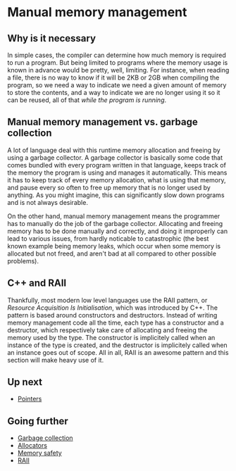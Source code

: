 # Manual memory management

## Why is it necessary

In simple cases, the compiler can determine how much memory is required to run a program. But being limited to programs where the memory usage is known in advance would be pretty, well, limiting. For instance, when reading a file, there is no way to know if it will be 2KB or 2GB when compiling the program, so we need a way to indicate we need a given amount of memory to store the contents, and a way to indicate we are no longer using it so it can be reused, all of that _while the program is running_.

## Manual memory management vs. garbage collection

A lot of language deal with this runtime memory allocation and freeing by using a garbage collector. A garbage collector is basically some code that comes bundled with every program written in that language, keeps track of the memory the program is using and manages it automatically. This means it has to keep track of every memory allocation, what is using that memory, and pause every so often to free up memory that is no longer used by anything. As you might imagine, this can significantly slow down programs and is not always desirable.

On the other hand, manual memory management means the programmer has to manually do the job of the garbage collector. Allocating and freeing memory has to be done manually and correctly, and doing it improperly can lead to various issues, from hardly noticable to catastrophic (the best known example being memory leaks, which occur when some memory is allocated but not freed, and aren't bad at all compared to other possible problems).

## C++ and RAII

Thankfully, most modern low level languages use the RAII pattern, or _Resource Acquisition Is Initialisation_, which was introduced by C++. The pattern is based around constructors and destructors. Instead of writing memory management code all the time, each type has a constructor and a destructor, which respectively take care of allocating and freeing the memory used by the type. The constructor is implicitely called when an instance of the type is created, and the destructor is implicitely called when an instance goes out of scope. All in all, RAII is an awesome pattern and this section will make heavy use of it.

## Up next

-   [Pointers](01-pointers.md)

## Going further

-   [Garbage collection](<https://en.wikipedia.org/wiki/Garbage_collection_(computer_science)>)
-   [Allocators](https://en.wikipedia.org/wiki/Memory_management#Dynamic_memory_allocation)
-   [Memory safety](https://en.wikipedia.org/wiki/Memory_safety)
-   [RAII](https://en.wikipedia.org/wiki/Resource_acquisition_is_initialization)
